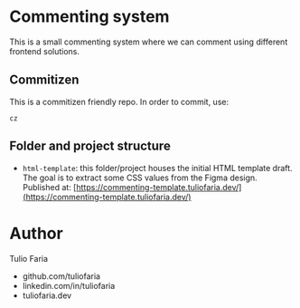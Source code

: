 # Commenting system

This is a small commenting system where we can comment using different frontend solutions.

## Commitizen

This is a commitizen friendly repo. In order to commit, use:

```
cz
```

## Folder and project structure

- `html-template`: this folder/project houses the initial HTML template draft. The goal is to extract some CSS values from the Figma design. Published at: [https://commenting-template.tuliofaria.dev/](https://commenting-template.tuliofaria.dev/)

# Author

Tulio Faria

- github.com/tuliofaria
- linkedin.com/in/tuliofaria
- tuliofaria.dev